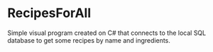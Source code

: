 # RecipesForAll
Simple visual program created on C# that connects to the local SQL database to get some recipes by name and ingredients.
